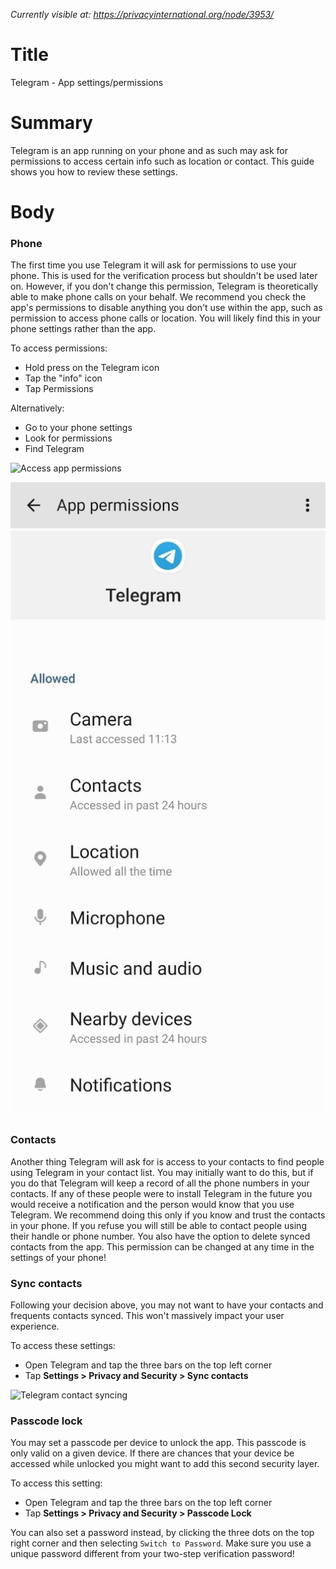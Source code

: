 *Currently visible at: https://privacyinternational.org/node/3953/*

# Title
Telegram - App settings/permissions

# Summary
Telegram is an app running on your phone and as such may ask for permissions to access certain info such as location or contact. This guide shows you how to review these settings.

# Body 
### Phone

The first time you use Telegram it will ask for permissions to use your phone. This is used for the verification process but shouldn't be used later on. However, if you don't change this permission, Telegram is theoretically able to make phone calls on your behalf. We recommend you check the app's permissions to disable anything you don't use within the app, such as permission to access phone calls or location. You will likely find this in your phone settings rather than the app.

To access permissions:
- Hold press on the Telegram icon
- Tap the "info" icon
- Tap Permissions

Alternatively:
- Go to your phone settings
- Look for permissions
- Find Telegram

![Access app permissions](../../images/Telegram/tg_appsettings.png?raw=true)

![Telegram permissions](../../images/Telegram/tg_appsettings2.png?raw=true)


### Contacts

Another thing Telegram will ask for is access to your contacts to find people using Telegram in your contact list. You may initially want to do this, but if you do that Telegram will keep a record of all the phone numbers in your contacts. If any of these people were to install Telegram in the future you would receive a notification and the person would know that you use Telegram. We recommend doing this only if you know and trust the contacts in your phone. If you refuse you will still be able to contact people using their handle or phone number. You also have the option to delete synced contacts from the app. This permission can be changed at any time in the settings of your phone!

### Sync contacts

Following your decision above, you may not want to have your contacts and frequents contacts synced. This won't massively impact your user experience.

To access these settings:
- Open Telegram and tap the three bars on the top left corner
- Tap **Settings > Privacy and Security > Sync contacts**

![Telegram contact syncing](../../images/Telegram/tg_contact_Sync.png?raw=true)

### Passcode lock

You may set a passcode per device to unlock the app. This passcode is only valid on a given device. If there are chances that your device be accessed while unlocked you might want to add this second security layer. 

To access this setting:
- Open Telegram and tap the three bars on the top left corner
- Tap **Settings > Privacy and Security > Passcode Lock**

You can also set a password instead, by clicking the three dots on the top right corner and then selecting `Switch to Password`. Make sure you use a unique password different from your two-step verification password!


